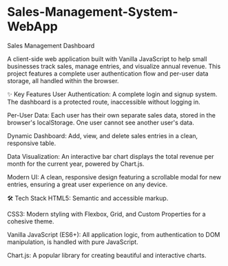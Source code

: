 # Sales-Management-System-WebApp
Sales Management Dashboard

A client-side web application built with Vanilla JavaScript to help small businesses track sales, manage entries, and visualize annual revenue. This project features a complete user authentication flow and per-user data storage, all handled within the browser.

✨ Key Features
User Authentication: A complete login and signup system. The dashboard is a protected route, inaccessible without logging in.

Per-User Data: Each user has their own separate sales data, stored in the browser's localStorage. One user cannot see another user's data.

Dynamic Dashboard: Add, view, and delete sales entries in a clean, responsive table.

Data Visualization: An interactive bar chart displays the total revenue per month for the current year, powered by Chart.js.

Modern UI: A clean, responsive design featuring a scrollable modal for new entries, ensuring a great user experience on any device.

🛠️ Tech Stack
HTML5: Semantic and accessible markup.

CSS3: Modern styling with Flexbox, Grid, and Custom Properties for a cohesive theme.

Vanilla JavaScript (ES6+): All application logic, from authentication to DOM manipulation, is handled with pure JavaScript.

Chart.js: A popular library for creating beautiful and interactive charts.